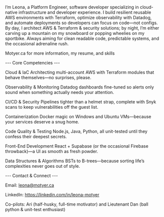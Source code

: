 I’m Leona, a Platform Engineer, software developer specializing in cloud-native infrastructure and developer experience. 
I build resilient reusable AWS environments with Terraform, optimize observability with Datadog, and automate deployments so developers can focus on code—not configs.  By day, I architect AWS & Terraform & security solutions; by night, I’m either carving up a mountain on my snowboard or popping wheelies on my sportbike. Always aiming for clean readable code, predictable systems, and the occasional adrenaline rush.

Motyer.ca for more information, my resume, and skills 

--- Core Competencies ---

Cloud & IaC
Architecting multi-account AWS with Terraform modules that behave themselves—no surprises, please.

Observability & Monitoring
Datadog dashboards fine-tuned so alerts only sound when something actually needs your attention.

CI/CD & Security
Pipelines tighter than a helmet strap, complete with Snyk scans to keep vulnerabilities off the guest list.

Containerization
Docker magic on Windows and Ubuntu VMs—because your services deserve a snug home.

Code Quality & Testing
Node.js, Java, Python, all unit-tested until they confess their deepest secrets.

Front-End Development
React + Supabase (or the occasional Firebase throwback)—a UI as smooth as fresh powder.

Data Structures & Algorithms
BSTs to B-trees—because sorting life’s complexities never goes out of style.

--- Contact & Connect ---

Email: leona@motyer.ca

LinkedIn: https://linkedin.com/in/leona-motyer

Co-pilots: Ari (half-husky, full-time motivator) and Lieutenant Dan (ball python & unit-test enthusiast)
